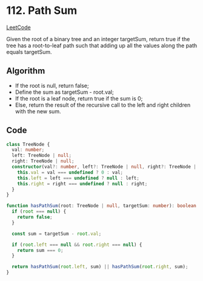 # 112. Path Sum

[LeetCode](https://leetcode.com/problems/path-sum/)

Given the root of a binary tree and an integer targetSum, return true if the tree has a root-to-leaf path such that adding up all the values along the path equals targetSum.

## Algorithm

- If the root is null, return false;
- Define the sum as targetSum - root.val;
- If the root is a leaf node, return true if the sum is 0;
- Else, return the result of the recursive call to the left and right children with the new sum.

## Code

```ts
class TreeNode {
  val: number;
  left: TreeNode | null;
  right: TreeNode | null;
  constructor(val?: number, left?: TreeNode | null, right?: TreeNode | null) {
    this.val = val === undefined ? 0 : val;
    this.left = left === undefined ? null : left;
    this.right = right === undefined ? null : right;
  }
}

function hasPathSum(root: TreeNode | null, targetSum: number): boolean {
  if (root === null) {
    return false;
  }

  const sum = targetSum - root.val;

  if (root.left === null && root.right === null) {
    return sum === 0;
  }

  return hasPathSum(root.left, sum) || hasPathSum(root.right, sum);
}
```